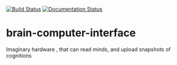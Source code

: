 [![Build Status](https://travis-ci.com/AllenChikman/brain-computer-interface.svg?branch=master)](https://travis-ci.com/AllenChikman/brain-computer-interface)
[![Documentation Status](https://readthedocs.org/projects/allen-brain-computer-interface/badge/?version=latest)](https://allen-brain-computer-interface.readthedocs.io/en/latest/?badge=latest)

# brain-computer-interface
Imaginary hardware , that can read minds, and upload snapshots of cognitions
